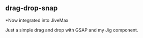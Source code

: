drag-drop-snap
------------
*Now integrated into JiveMax

Just a simple drag and drop with GSAP and my Jig component.
